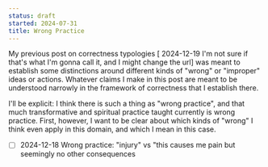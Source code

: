 ```yaml
---
status: draft
started: 2024-07-31
title: Wrong Practice
---
```


My previous post on correctness typologies [ 2024-12-19 I'm not sure if that's what I'm gonna call it, and I might change the url] was meant to establish some distinctions around different kinds of "wrong" or "improper" ideas or actions. Whatever claims I make in this post are meant to be understood narrowly in the framework of correctness that I establish there.

I'll be explicit: I think there is such a thing as "wrong practice", and that much transformative and spiritual practice taught currently is wrong practice. First, however, I want to be clear about which kinds of "wrong" I think even apply in this domain, and which I mean in this case.

- [ ] 2024-12-18 Wrong practice: "injury" vs "this causes me pain but seemingly no other consequences
